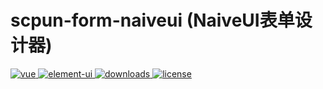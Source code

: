 # scpun-form-naiveui (NaiveUI表单设计器)
<p>
  <a href="https://github.com/vuejs/vue">
    <img src="https://img.shields.io/badge/vue-3.3.4-brightgreen.svg" alt="vue">
  </a>
  
  <a href="https://www.naiveui.com/">
    <img src="https://img.shields.io/badge/naive--ui-2.34.4-brightgreen.svg" alt="element-ui">
  </a>
  
  <a href="https://www.npmjs.com/package//scpun-form-naiveui">
    <img src="https://img.shields.io/npm/scpun/scpun-form-naiveui" alt="downloads">
  </a>
  
  <a href="https://gitee.com/snove/scpun-form-naiveui/blob/dev/LICENSE">
    <img src="https://img.shields.io/github/license/bruceywave/scpun-form-naiveui" alt="license">
  </a>
</p>
